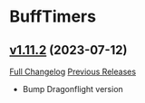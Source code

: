# BuffTimers

## [v1.11.2](https://github.com/sandervspl/BuffTimers/tree/v1.11.2) (2023-07-12)
[Full Changelog](https://github.com/sandervspl/BuffTimers/compare/v1.11.1...v1.11.2) [Previous Releases](https://github.com/sandervspl/BuffTimers/releases)

- Bump Dragonflight version  
